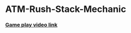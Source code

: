 # ATM-Rush-Stack-Mechanic
<h3><a href="https://github.com/bozalp/ATM-Rush-Stack-Mechanic/blob/main/ATM-rush-StackMechanic.gif" target="_blank">Game play video link</a></h3>
<!--<img src="https://github.com/bozalp/ATM-Rush-Stack-Mechanic/blob/main/ATM-rush-StackMechanic.gif" width="360" height="450"></img>-->
